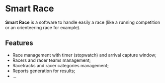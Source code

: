# Smart Race

**Smart Race** is a software to handle easily a race (like a running competition or an orienteering race for example).

## Features
- Race management with timer (stopwatch) and arrival capture window;
- Racers and racer teams management;
- Racetracks and racer categories management;
- Reports generation for results;
- ...
